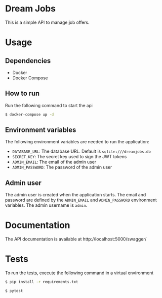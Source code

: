 # Dream Jobs

This is a simple API to manage job offers.

# Usage

## Dependencies
- Docker
- Docker Compose

## How to run

Run the following command to start the api

```bash
$ docker-compose up -d
```

## Environment variables
The following environment variables are needed to run the application:
- `DATABASE_URL`: The database URL. Default is `sqlite:///dreamjobs.db`
- `SECRET_KEY`: The secret key used to sign the JWT tokens
- `ADMIN_EMAIL`: The email of the admin user
- `ADMIN_PASSWORD`: The password of the admin user

## Admin user
The admin user is created when the application starts. The email and password are defined by the `ADMIN_EMAIL` and `ADMIN_PASSWORD` environment variables.
The admin username is `admin`.

# Documentation
The API documentation is available at http://localhost:5000/swagger/

# Tests

To run the tests, execute the following command in a virtual environment

```bash
$ pip install -r requirements.txt

$ pytest
```
